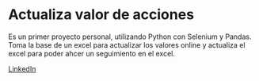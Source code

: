 # Actualiza valor de acciones

Es un primer proyecto personal, utilizando Python con Selenium y Pandas. 
Toma la base de un excel para actualizar los valores online y actualiza el excel para poder ahcer un seguimiento en el excel. 


[LinkedIn](https://www.linkedin.com/in/nicolasdescalzi/)
 
